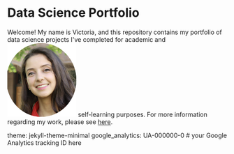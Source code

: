 # Data Science Portfolio 

Welcome! My name is Victoria, and this repository contains my portfolio of data science projects I've completed for academic and 
![Alt Text](/images/logo1.png)
self-learning purposes. For more information regarding my work, please see [here](https://victoria-silva.carrd.co/).


theme: jekyll-theme-minimal
google_analytics: UA-000000-0 # your Google Analytics tracking ID here
